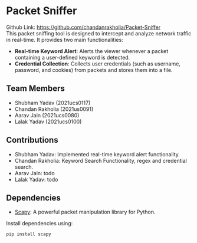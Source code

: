 # Packet Sniffer
Github Link: https://github.com/chandanrakholia/Packet-Sniffer<br />
This packet sniffing tool is designed to intercept and analyze network traffic in real-time. It provides two main functionalities:

- **Real-time Keyword Alert**: Alerts the viewer whenever a packet containing a user-defined keyword is detected.
- **Credential Collection**: Collects user credentials (such as username, password, and cookies) from packets and stores them into a file.

## Team Members

- Shubham Yadav (2021ucs0117)
- Chandan Rakholia (2021us0091)
- Aarav Jain (2021ucs0080)
- Lalak Yadav (2021ucs0100)

## Contributions

- Shubham Yadav: Implemented real-time keyword alert functionality.
- Chandan Rakholia: Keyword Search Functionality, regex and credential search.
- Aarav Jain: todo
- Lalak Yadav: todo

## Dependencies

- [Scapy](https://scapy.net/): A powerful packet manipulation library for Python.

Install dependencies using:

```bash
pip install scapy
```